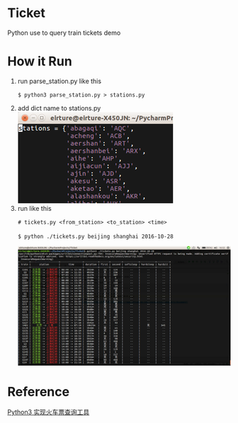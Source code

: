 # Ticket
Python use to query train tickets demo

# How it Run
1. run parse_station.py like this
    ```
    $ python3 parse_station.py > stations.py
    ```
2. add dict name to stations.py
   ![stations_dict](res/2016-10-27_16-44-46.png)
3. run like this
    ```
    # tickets.py <from_station> <to_station> <time>

    $ python ./tickets.py beijing shanghai 2016-10-28
    ```
    ![](res/2016-10-27_16-53-00.png)
  
# Reference
[Python3 实现火车票查询工具](https://www.shiyanlou.com/courses/623/labs/2072/document)
